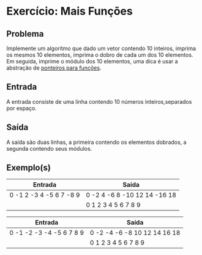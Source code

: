 Exercício: Mais Funções
=======================


Problema
--------

Implemente um algoritmo que dado um vetor contendo 10 inteiros, imprima os mesmos 10 elementos, imprima o dobro de cada um dos 10 elementos. Em seguida, imprime o módulo dos 10 elementos, uma dica é usar a abstração de [ponteiros para funções](../../../../exemplos/5_EstruturasDeDados/3_Ponteiros/5-funcao.c).


Entrada
-------

A entrada consiste de uma linha contendo 10 números inteiros,separados por espaço.

Saída
-----

A saída são duas linhas, a primeira contendo os elementos dobrados, a segunda contendo seus módulos.

Exemplo(s)
----------

| Entrada                 | Saída                        |
|-------------------------|------------------------------|
| 0 -1 2 -3 4 -5 6 7 -8 9 | 0 -2 4 -6 8 -10 12 14 -16 18 |
|                         | 0 1 2 3 4 5 6 7 8 9          |


| Entrada                  | Saída                        |
|--------------------------|------------------------------|
| 0 -1 -2 -3 -4 -5 6 7 8 9 | 0 -2 -4 -6 -8 10 12 14 16 18 |
|                          | 0 1 2 3 4 5 6 7 8 9          |
